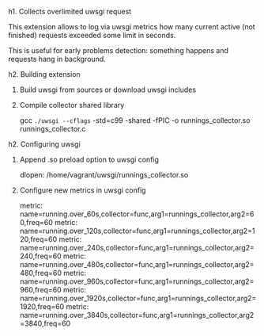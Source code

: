 h1. Collects overlimited uwsgi request

This extension allows to log via uwsgi metrics how many current active (not finished) requests exceeded some limit in seconds.

This is useful for early problems detection: something happens and requests hang in background.

h2. Building extension

1. Build uwsgi from sources or download uwsgi includes

2. Compile collector shared library

    gcc `./uwsgi --cflags` -std=c99 -shared -fPIC -o runnings_collector.so runnings_collector.c


h2. Configuring uwsgi

1. Append .so preload option to uwsgi config

    dlopen: /home/vagrant/uwsgi/runnings_collector.so

2. Configure new metrics in uwsgi config

    metric: name=running.over_60s,collector=func,arg1=runnings_collector,arg2=60,freq=60
    metric: name=running.over_120s,collector=func,arg1=runnings_collector,arg2=120,freq=60
    metric: name=running.over_240s,collector=func,arg1=runnings_collector,arg2=240,freq=60
    metric: name=running.over_480s,collector=func,arg1=runnings_collector,arg2=480,freq=60
    metric: name=running.over_960s,collector=func,arg1=runnings_collector,arg2=960,freq=60
    metric: name=running.over_1920s,collector=func,arg1=runnings_collector,arg2=1920,freq=60
    metric: name=running.over_3840s,collector=func,arg1=runnings_collector,arg2=3840,freq=60
